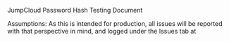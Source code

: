 JumpCloud Password Hash Testing Document

Assumptions:
As this is intended for production, all issues will be reported with that perspective in mind, and logged under the Issues tab at 
